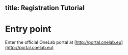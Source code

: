 title: Registration Tutorial 
---
# Entry point
Enter the official OneLab portal at [http://portal.onelab.eu](http://portal.onelab.eu)